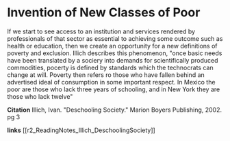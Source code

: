 # Invention of New Classes of Poor

If we start to see access to an institution and services rendered by professionals of that sector as essential to achieving some outcome such as health or education, then we create an opportunity for a new definitions of poverty and exclusion. Illich describes this phenomenon, "once basic needs have been translated by a sociery into demands for scientifically produced commodities, pocerty is defined by standards which the technocrats can change at will. Poverty then refers ro those who have fallen behind an advertised ideal of consumption in some important respect. In Mexico the poor are those who lack three years of schooling, and in New York they are those who lack twelve" 


**Citation**
Illich, Ivan. "Deschooling Society." Marion Boyers Publishing, 2002. pg 3


**links**
[[r2_ReadingNotes_Illich_DeschoolingSociety]]
